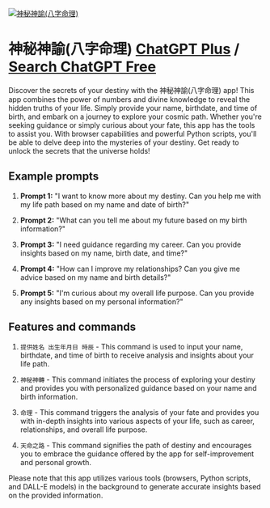 
[![神秘神諭(八字命理)](https://files.oaiusercontent.com/file-9BoPtbX2C54F5EiXcCfzz4FM?se=2123-10-17T08%3A29%3A00Z&sp=r&sv=2021-08-06&sr=b&rscc=max-age%3D31536000%2C%20immutable&rscd=attachment%3B%20filename%3D052310b3-5e84-4bf8-bc9a-9bf643381ee6.png&sig=6W3g8BGMkDDkQiW%2BSPLp8la23YuN%2BRqIdW1G2pNy2o0%3D)](https://chat.openai.com/g/g-vfgUSkj37-shen-mi-shen-yu-ba-zi-ming-li)

# 神秘神諭(八字命理) [ChatGPT Plus](https://chat.openai.com/g/g-vfgUSkj37-shen-mi-shen-yu-ba-zi-ming-li) / [Search ChatGPT Free](https://gptcall.net/index.html#/?search=%E7%A5%9E%E7%A7%98%E7%A5%9E%E8%AB%AD(%E5%85%AB%E5%AD%97%E5%91%BD%E7%90%86))

Discover the secrets of your destiny with the 神秘神諭(八字命理) app! This app combines the power of numbers and divine knowledge to reveal the hidden truths of your life. Simply provide your name, birthdate, and time of birth, and embark on a journey to explore your cosmic path. Whether you're seeking guidance or simply curious about your fate, this app has the tools to assist you. With browser capabilities and powerful Python scripts, you'll be able to delve deep into the mysteries of your destiny. Get ready to unlock the secrets that the universe holds!

## Example prompts

1. **Prompt 1:** "I want to know more about my destiny. Can you help me with my life path based on my name and date of birth?"

2. **Prompt 2:** "What can you tell me about my future based on my birth information?"

3. **Prompt 3:** "I need guidance regarding my career. Can you provide insights based on my name, birth date, and time?"

4. **Prompt 4:** "How can I improve my relationships? Can you give me advice based on my name and birth details?"

5. **Prompt 5:** "I'm curious about my overall life purpose. Can you provide any insights based on my personal information?"


## Features and commands

1. `提供姓名 出生年月日 時辰` - This command is used to input your name, birthdate, and time of birth to receive analysis and insights about your life path.

2. `神秘神轉` - This command initiates the process of exploring your destiny and provides you with personalized guidance based on your name and birth information.

3. `命理` - This command triggers the analysis of your fate and provides you with in-depth insights into various aspects of your life, such as career, relationships, and overall life purpose.

4. `天命之路` - This command signifies the path of destiny and encourages you to embrace the guidance offered by the app for self-improvement and personal growth.

Please note that this app utilizes various tools (browsers, Python scripts, and DALL-E models) in the background to generate accurate insights based on the provided information.


